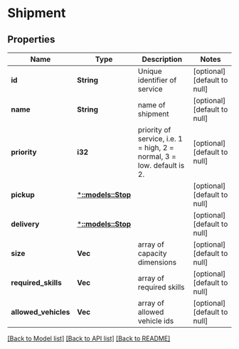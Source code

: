 # Shipment

## Properties
Name | Type | Description | Notes
------------ | ------------- | ------------- | -------------
**id** | **String** | Unique identifier of service | [optional] [default to null]
**name** | **String** | name of shipment | [optional] [default to null]
**priority** | **i32** | priority of service, i.e. 1 &#x3D; high, 2 &#x3D; normal, 3 &#x3D; low. default is 2. | [optional] [default to null]
**pickup** | [***::models::Stop**](Stop.md) |  | [optional] [default to null]
**delivery** | [***::models::Stop**](Stop.md) |  | [optional] [default to null]
**size** | **Vec<i32>** | array of capacity dimensions | [optional] [default to null]
**required_skills** | **Vec<String>** | array of required skills | [optional] [default to null]
**allowed_vehicles** | **Vec<String>** | array of allowed vehicle ids | [optional] [default to null]

[[Back to Model list]](../README.md#documentation-for-models) [[Back to API list]](../README.md#documentation-for-api-endpoints) [[Back to README]](../README.md)


